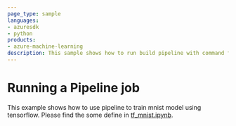 ```yaml
---
page_type: sample
languages:
- azuresdk
- python
products:
- azure-machine-learning
description: This sample shows how to run build pipeline with command function.
---
```


# Running a Pipeline job
This example shows how to use pipeline to train mnist model using tensorflow.
Please find the some define in [tf_mnist.ipynb](sdk\jobs\pipelines\3a_tf_mnist\tf_mnist.ipynb).